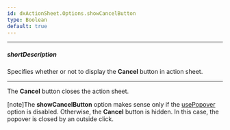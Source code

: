 ```yaml
---
id: dxActionSheet.Options.showCancelButton
type: Boolean
default: true
---
```

---
##### shortDescription
Specifies whether or not to display the **Cancel** button in action sheet.

---
The **Cancel** button closes the action sheet.

[note]The **showCancelButton** option makes sense only if the [usePopover](/api-reference/10%20UI%20Widgets/dxActionSheet/1%20Configuration/usePopover.md '/Documentation/ApiReference/UI_Widgets/dxActionSheet/Configuration/#usePopover') option is disabled. Otherwise, the **Cancel** button is hidden. In this case, the popover is closed by an outside click.